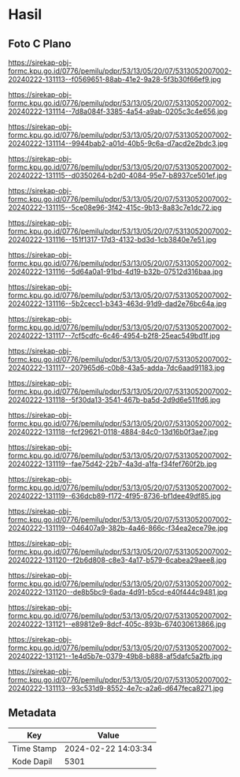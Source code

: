 # Hasil

## Foto C Plano

https://sirekap-obj-formc.kpu.go.id/0776/pemilu/pdpr/53/13/05/20/07/5313052007002-20240222-131113--f0569651-88ab-41e2-9a28-5f3b30f66ef9.jpg

https://sirekap-obj-formc.kpu.go.id/0776/pemilu/pdpr/53/13/05/20/07/5313052007002-20240222-131114--7d8a084f-3385-4a54-a9ab-0205c3c4e656.jpg

https://sirekap-obj-formc.kpu.go.id/0776/pemilu/pdpr/53/13/05/20/07/5313052007002-20240222-131114--9944bab2-a01d-40b5-9c6a-d7acd2e2bdc3.jpg

https://sirekap-obj-formc.kpu.go.id/0776/pemilu/pdpr/53/13/05/20/07/5313052007002-20240222-131115--d0350264-b2d0-4084-95e7-b8937ce501ef.jpg

https://sirekap-obj-formc.kpu.go.id/0776/pemilu/pdpr/53/13/05/20/07/5313052007002-20240222-131115--5ce08e96-3f42-415c-9b13-8a83c7e1dc72.jpg

https://sirekap-obj-formc.kpu.go.id/0776/pemilu/pdpr/53/13/05/20/07/5313052007002-20240222-131116--151f1317-17d3-4132-bd3d-1cb3840e7e51.jpg

https://sirekap-obj-formc.kpu.go.id/0776/pemilu/pdpr/53/13/05/20/07/5313052007002-20240222-131116--5d64a0a1-91bd-4d19-b32b-07512d316baa.jpg

https://sirekap-obj-formc.kpu.go.id/0776/pemilu/pdpr/53/13/05/20/07/5313052007002-20240222-131116--5b2cecc1-b343-463d-91d9-dad2e76bc64a.jpg

https://sirekap-obj-formc.kpu.go.id/0776/pemilu/pdpr/53/13/05/20/07/5313052007002-20240222-131117--7cf5cdfc-6c46-4954-b2f8-25eac549bd1f.jpg

https://sirekap-obj-formc.kpu.go.id/0776/pemilu/pdpr/53/13/05/20/07/5313052007002-20240222-131117--207965d6-c0b8-43a5-adda-7dc6aad91183.jpg

https://sirekap-obj-formc.kpu.go.id/0776/pemilu/pdpr/53/13/05/20/07/5313052007002-20240222-131118--5f30da13-3541-467b-ba5d-2d9d6e511fd6.jpg

https://sirekap-obj-formc.kpu.go.id/0776/pemilu/pdpr/53/13/05/20/07/5313052007002-20240222-131118--fcf29621-0118-4884-84c0-13d16b0f3ae7.jpg

https://sirekap-obj-formc.kpu.go.id/0776/pemilu/pdpr/53/13/05/20/07/5313052007002-20240222-131119--fae75d42-22b7-4a3d-a1fa-f34fef760f2b.jpg

https://sirekap-obj-formc.kpu.go.id/0776/pemilu/pdpr/53/13/05/20/07/5313052007002-20240222-131119--636dcb89-f172-4f95-8736-bf1dee49df85.jpg

https://sirekap-obj-formc.kpu.go.id/0776/pemilu/pdpr/53/13/05/20/07/5313052007002-20240222-131119--046407a9-382b-4a46-866c-f34ea2ece79e.jpg

https://sirekap-obj-formc.kpu.go.id/0776/pemilu/pdpr/53/13/05/20/07/5313052007002-20240222-131120--f2b6d808-c8e3-4a17-b579-6cabea29aee8.jpg

https://sirekap-obj-formc.kpu.go.id/0776/pemilu/pdpr/53/13/05/20/07/5313052007002-20240222-131120--de8b5bc9-6ada-4d91-b5cd-e40f444c9481.jpg

https://sirekap-obj-formc.kpu.go.id/0776/pemilu/pdpr/53/13/05/20/07/5313052007002-20240222-131121--e89812e9-8dcf-405c-893b-674030613866.jpg

https://sirekap-obj-formc.kpu.go.id/0776/pemilu/pdpr/53/13/05/20/07/5313052007002-20240222-131121--1e4d5b7e-0379-49b8-b888-af5dafc5a2fb.jpg

https://sirekap-obj-formc.kpu.go.id/0776/pemilu/pdpr/53/13/05/20/07/5313052007002-20240222-131113--93c531d9-8552-4e7c-a2a6-d647feca8271.jpg


## Metadata

| Key        | Value               |
| ---------- | ------------------- |
| Time Stamp | 2024-02-22 14:03:34 |
| Kode Dapil | 5301                |



